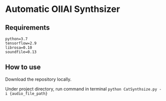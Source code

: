 # Automatic OIIAI Synthsizer 

## Requirements

```
python=3.7
tensorflow=2.9
librosa=0.10
soundfile=0.13
```

## How to use
Download the repository locally.

Under project directory, run command in terminal `python CatSynthsize.py -i {audio_file_path}`

